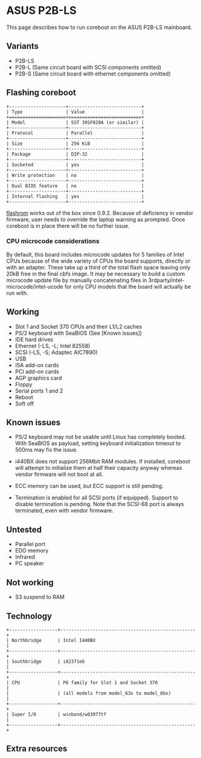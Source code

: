 # ASUS P2B-LS

This page describes how to run coreboot on the ASUS P2B-LS mainboard.

## Variants

- P2B-LS
- P2B-L (Same circuit board with SCSI components omitted)
- P2B-S (Same circuit board with ethernet components omitted)

## Flashing coreboot

```eval_rst
+---------------------+---------------------------+
| Type                | Value                     |
+=====================+===========================+
| Model               | SST 39SF020A (or similar) |
+---------------------+---------------------------+
| Protocol            | Parallel                  |
+---------------------+---------------------------+
| Size                | 256 KiB                   |
+---------------------+---------------------------+
| Package             | DIP-32                    |
+---------------------+---------------------------+
| Socketed            | yes                       |
+---------------------+---------------------------+
| Write protection    | no                        |
+---------------------+---------------------------+
| Dual BIOS feature   | no                        |
+---------------------+---------------------------+
| Internal flashing   | yes                       |
+---------------------+---------------------------+
```

[flashrom] works out of the box since 0.9.2.
Because of deficiency in vendor firmware, user needs to override the laptop
warning as prompted. Once coreboot is in place there will be no further issue.

### CPU microcode considerations

By default, this board includes microcode updates for 5 families of Intel CPUs
because of the wide variety of CPUs the board supports, directly or with an
adapter. These take up a third of the total flash space leaving only 20kB free
in the final cbfs image. It may be necessary to build a custom microcode update
file by manually concatenating files in 3rdparty/intel-microcode/intel-ucode
for only CPU models that the board will actually be run with.

## Working

- Slot 1 and Socket 370 CPUs and their L1/L2 caches
- PS/2 keyboard with SeaBIOS (See [Known issues])
- IDE hard drives
- Ethernet (-LS, -L; Intel 82558)
- SCSI (-LS, -S; Adaptec AIC7890)
- USB
- ISA add-on cards
- PCI add-on cards
- AGP graphics card
- Floppy
- Serial ports 1 and 2
- Reboot
- Soft off

## Known issues

- PS/2 keyboard may not be usable until Linux has completely booted.
  With SeaBIOS as payload, setting keyboard initialization timeout to
  500ms may fix the issue.

- i440BX does not support 256Mbit RAM modules. If installed, coreboot
  will attempt to initialize them at half their capacity anyway
  whereas vendor firmware will not boot at all.

- ECC memory can be used, but ECC support is still pending.

- Termination is enabled for all SCSI ports (if equipped). Support to
  disable termination is pending. Note that the SCSI-68 port is
  always terminated, even with vendor firmware.

## Untested

- Parallel port
- EDO memory
- Infrared
- PC speaker

## Not working

- S3 suspend to RAM

## Technology

```eval_rst
+------------------+--------------------------------------------------+
| Northbridge      | Intel I440BX                                     |
+------------------+--------------------------------------------------+
| Southbridge      | i82371eb                                         |
+------------------+--------------------------------------------------+
| CPU              | P6 family for Slot 1 and Socket 370              |
|                  | (all models from model_63x to model_6bx)         |
+------------------+--------------------------------------------------+
| Super I/O        | winbond/w83977tf                                 |
+------------------+--------------------------------------------------+
```

## Extra resources

[flashrom]: https://flashrom.org/Flashrom
